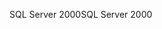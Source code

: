 <span data-ttu-id="5b1c6-101">SQL Server 2000</span><span class="sxs-lookup"><span data-stu-id="5b1c6-101">SQL Server 2000</span></span>